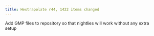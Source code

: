 ```yaml
---
title: Hextrapolate r44, 1422 items changed
---
```


Add GMP files to repository so that nightlies will work without any extra setup
